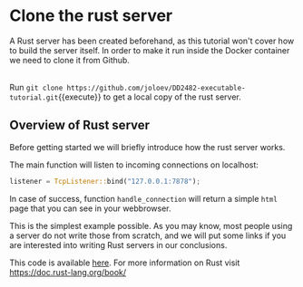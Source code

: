 # Clone the rust server

A Rust server has been created beforehand, as this tutorial won't cover how to build the server itself. In order to make it run inside the Docker container we need to clone it from Github.
<br/><br/>

Run `git clone https://github.com/joloev/DD2482-executable-tutorial.git`{{execute}} to get a local copy of the rust server.


## Overview of Rust server
Before getting started we will briefly introduce how the rust server works. 

<!-- TO DO: exlpain the main function and handle_connection-->
The main function will listen to incoming connections on localhost:

```rust
listener = TcpListener::bind("127.0.0.1:7878");
```

In case of success, function `handle_connection` will return a simple `html` page that you can see in your webbrowser.

This is the simplest example possible. As you may know, most people using a server do not write those from scratch, and we will put some links if you are interested into writing Rust servers in our conclusions.

This code is available [here](https://github.com/joloev/DD2482-executable-tutorial).
For more information on Rust visit 
https://doc.rust-lang.org/book/


